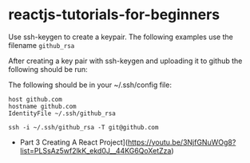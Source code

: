 # reactjs-tutorials-for-beginners

Use ssh-keygen to create a keypair.  The following examples use the filename ```github_rsa```

After creating a key pair with ssh-keygen and uploading it to github the following should be run:

The following should be in your ~/.ssh/config file:
```
host github.com
hostname github.com
IdentityFile ~/.ssh/github_rsa
```

```
ssh -i ~/.ssh/github_rsa -T git@github.com
```





- Part 3 Creating A React Project](https://youtu.be/3NjfGNuWOg8?list=PLSsAz5wf2lkK_ekd0J__44KG6QoXetZza)